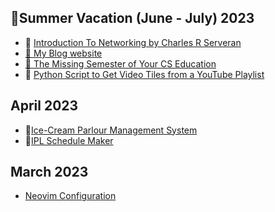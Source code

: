 ## 🌻Summer Vacation (June - July) 2023

<!-- - []() -->
<!-- - []() -->
<!-- - [Makefile syntax]() -->
<!-- - [CS50's Introduction to Artificial Intelligence using Python]() -->
<!-- - [Devops]() -->
<!-- - [DWM Rice]() -->
<!-- - [Python and Django]() -->

- 📡 [Introduction To Networking by Charles R Serveran](https://github.com/gautamsahil1947/gautamsahil1947/blob/main/Misc/introduction-to-networking.pdf)
- [📝 My Blog website](https://gautamsahil1947.github.io)
- [👣 The Missing Semester of Your CS Education](https://missing.csail.mit.edu/)
- 🐍 [Python Script to Get Video Tiles from a YouTube Playlist](https://github.com/gautamsahil1947/gautamsahil1947/blob/main/Misc/youtubeScript.py)

<!-- ### 🏖 GameDevelopement using Modern C++ and SFML -->

<!-- - [Project 1]() -->

<!-- - 🕹️[Project 2 (shape-shooter)](https://github.com/gautamsahil1947/shape-shooter) -->
  <!-- - [Project 3]() -->
  <!-- - []() -->
  <!-- - []() -->
  <!-- - []() -->
  <!-- - [Golf Game]() -->

## April 2023

- 🍨[Ice-Cream Parlour Management System](https://github.com/gautamsahil1947/icecream-parlour-management-system)
- 🏏[IPL Schedule Maker](https://github.com/gautamsahil1947/icecream-parlour-management-system)

## March 2023

- [Neovim Configuration](https://github.com/gautamsahil1947/nvim)

<!--


🌻🚗🏖🏕🏖👣

🌎 🌐 🌍

📚

🌐🕸🔗🖱🛜

📡💻🌐

📱📶⌚🎧🛡🔒⚡🔋

-->
